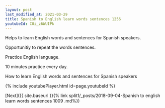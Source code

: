 ```yaml
---
layout: post
last_modified_at: 2021-03-29
title: Spanish to English learn words sentences 1256 
youtubeId: C0i_z6WUIPk
---
```

 
 
Helps to learn English words and sentences for Spanish speakers.

Opportunitiy to repeat the words sentences. 

Practice English language. 
 
10 minutes practice every day. 
 
How to learn English words and sentences for Spanish speakers 
 
{% include youtubePlayer.html id=page.youtubeId %}
 
 
[Next]({{ site.baseurl }}{% link  split1/_posts/2018-09-04-Spanish to english learn words sentences 1009 .md%})
 

